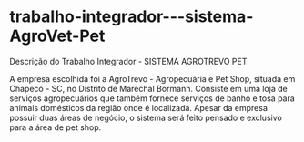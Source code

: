 # trabalho-integrador---sistema-AgroVet-Pet

Descrição do Trabalho Integrador - SISTEMA AGROTREVO PET 

A empresa escolhida foi a AgroTrevo - Agropecuária e Pet Shop, situada em Chapecó - SC, no Distrito de Marechal Bormann. 
Consiste em uma loja de serviços agropecuários que também fornece serviços de banho e tosa para animais domésticos da região onde é localizada. 
Apesar da empresa possuir duas áreas de negócio, o sistema será feito pensado e exclusivo para a área de pet shop.

